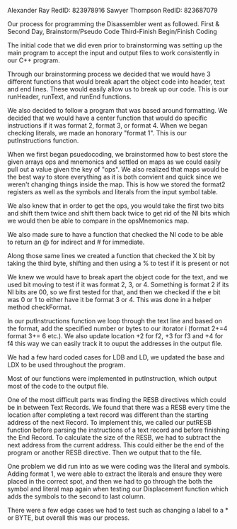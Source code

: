 Alexander Ray
RedID: 823978916
Sawyer Thompson
RedID: 823687079

Our process for programming the Disassembler went as followed.
First & Second Day, Brainstorm/Pseudo Code
Third-Finish Begin/Finish Coding

The initial code that we did even prior to brainstorming was setting up the main program to accept the input and output files to work consistently in our C++ program.

Through our brainstorming process we decided that we would have 3 different functions that would break apart the object code into header, text and end lines. These would easily allow us to break up our code. This is our runHeader, runText, and runEnd functions.

We also decided to follow a program that was based around formatting. We decided that we would have a center function that would do specific instructions if it was format 2, format 3, or format 4. When we began checking literals, we made an honorary "format 1". This is our putInstructions function.

When we first began psuedocoding, we brainstormed how to best store the given arrays ops and mnemonics and settled on maps as we could easily pull out a value given the key of "ops". We also realized that maps would be the best way to store everything as it is both convient and quick since we weren't changing things inside the map. This is how we stored the format2 registers as well as the symbols and literals from the input symbol table. 

We also knew that in order to get the ops, you would take the first two bits and shift them twice and shift them back twice to get rid of the NI bits which we would then be able to compare in the opsMnemonics map. 

We also made sure to have a function that checked the NI code to be able to return an @ for indirect and # for immediate.

Along those same lines we created a function that checked the X bit by taking the third byte, shifting and then using a % to test if it is present or not

We knew we would have to break apart the object code for the text, and we used bit moving to test if it was format 2, 3, or 4. Something is format 2 if its NI bits are 00, so we first tested for that, and then we checked if the e bit was 0 or 1 to either have it be format 3 or 4. This was done in a helper method checkFormat.

In our putInstructions function we loop through the text line and based on the format, add the specified number or bytes to our itorator i (format 2+=4 format 3+= 6 etc.). We also update location +2 for f2, +3 for f3 and +4 for f4 this way we can easily track it to ouput the addresses in the output file. 

We had a few hard coded cases for LDB and LD, we updated the base and LDX to be used throughout the program.

Most of our functions were implemented in putInstruction, which output most of the code to the output file. 


One of the most difficult parts was finding the RESB directives which could be in between Text Records.  We found that there was a RESB every time the location after completing a text record was different than the starting address of the next Record. To implement this, we called our putRESB function before parsing the instructions of a text record and before finishing the End Record. To calculate the size of the RESB, we had to subtract the next address from the current address. This could either be the end of the program or another RESB directive. Then we output that to the file.

One problem we did run into as we were coding was the literal and symbols. Adding format 1, we were able to extract the literals and ensure they were placed in the correct spot, and then we had to go through the both the symbol and literal map again when testing our Displacement function which adds the symbols to the second to last column. 

There were a few edge cases we had to test such as changing a label to a * or BYTE, but overall this was our process. 

